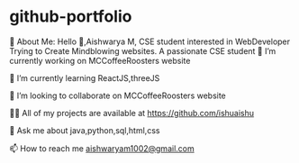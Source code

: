 # github-portfolio
💫 About Me:
Hello 👋,Aishwarya M, CSE student interested in WebDeveloper
Trying to Create Mindblowing websites.
A passionate CSE student
🔭 I’m currently working on MCCoffeeRoosters website

🌱 I’m currently learning ReactJS,threeJS

👯 I’m looking to collaborate on MCCoffeeRoosters website

👨‍💻 All of my projects are available at https://github.com/ishuaishu

💬 Ask me about java,python,sql,html,css

📫 How to reach me aishwaryam1002@gmail.com
